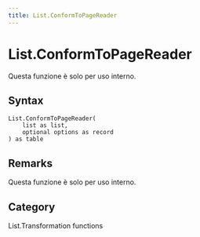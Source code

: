 ```yaml
---
title: List.ConformToPageReader
---
```


# List.ConformToPageReader


Questa funzione è solo per uso interno.


## Syntax

```powerquery
List.ConformToPageReader(
    list as list,
    optional options as record
) as table
```


## Remarks

Questa funzione è solo per uso interno.



## Category
List.Transformation functions
